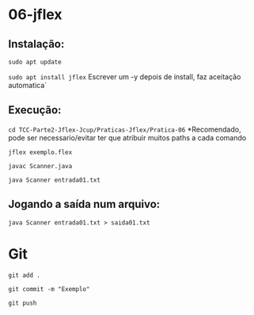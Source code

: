 # 06-jflex

## Instalação:
`sudo apt update`

`sudo apt install jflex` Escrever um -y depois de install, faz aceitação automatica`

## Execução:

`cd TCC-Parte2-Jflex-Jcup/Praticas-Jflex/Pratica-06` *Recomendado, pode ser necessario/evitar ter que atribuir muitos paths a cada comando

`jflex exemplo.flex`

`javac Scanner.java`

`java Scanner entrada01.txt`

## Jogando a saída num arquivo:

`java Scanner entrada01.txt > saida01.txt`

# Git
`git add .`

`git commit -m "Exemplo"`

`git push`